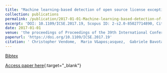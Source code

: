 ```yaml
---
title: "Machine learning-based detection of open source license exceptions"
collection: publications
permalink: /publication/2017-01-01-Machine-learning-based-detection-of-open-source-license-exceptions
excerpt: 'DOI: 10.1109/ICSE.2017.19, Scopus ID: 2-s2.0-85027714890, Cited by: 6'
date: 2017-01-01
venue: 'the proceedings of Proceedings of the 39th International Conference on Software Engineering, ICSE 2017, Buenos Aires, Argentina, May 20-28, 2017'
paperurl: 'https://doi.org/10.1109/ICSE.2017.19'
citation: ' Christopher Vendome,  Mario V&apos;asquez,  Gabriele Bavota,  Massimiliano Di Penta,  Daniel Germ&apos;an,  Denys Poshyvanyk, &quot;Machine learning-based detection of open source license exceptions.&quot; the proceedings of Proceedings of the 39th International Conference on Software Engineering, ICSE 2017, Buenos Aires, Argentina, May 20-28, 2017, 2017.'
---
```

[Bibtex](https://dblp.org/rec/bib/conf/icse/VendomeVBPGP17)

[Access paper here](https://doi.org/10.1109/ICSE.2017.19){:target="_blank"}
